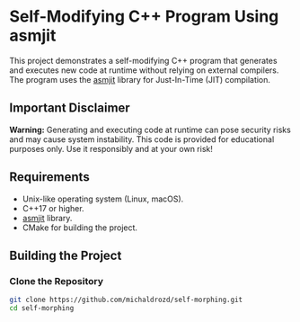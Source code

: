 # Self-Modifying C++ Program Using asmjit

This project demonstrates a self-modifying C++ program that generates and executes new code at runtime without relying on external compilers. The program uses the [asmjit](https://asmjit.com/) library for Just-In-Time (JIT) compilation.

## Important Disclaimer

**Warning:** Generating and executing code at runtime can pose security risks and may cause system instability. This code is provided for educational purposes only. Use it responsibly and at your own risk!

## Requirements

- Unix-like operating system (Linux, macOS).
- C++17 or higher.
- [asmjit](https://asmjit.com/) library.
- CMake for building the project.

## Building the Project

### Clone the Repository

```bash
git clone https://github.com/michaldrozd/self-morphing.git
cd self-morphing

